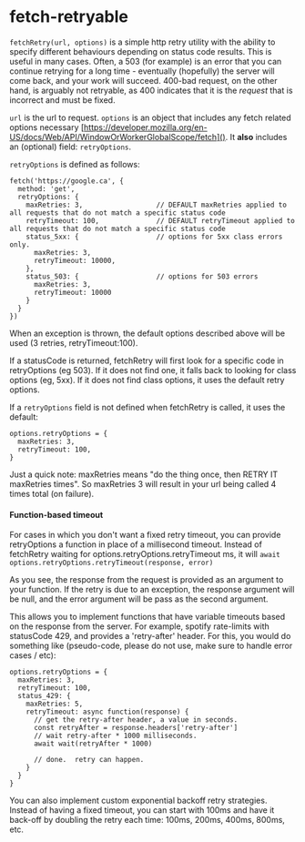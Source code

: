 # fetch-retryable

`fetchRetry(url, options)` is a simple http retry utility with the ability to specify different behaviours depending on status code results.  This is useful in many cases.  Often, a 503 (for example) is an error that you can continue retrying for a long time - eventually (hopefully) the server will come back, and your work will succeed.  400-bad request, on the other hand, is arguably not retryable, as 400 indicates that it is the *request* that is incorrect and must be fixed.

`url` is the url to request.
`options` is an object that includes any fetch related options necessary [https://developer.mozilla.org/en-US/docs/Web/API/WindowOrWorkerGlobalScope/fetch]().  It **also** includes an (optional) field: `retryOptions`.

`retryOptions` is defined as follows:
```
fetch('https://google.ca', {
  method: 'get',
  retryOptions: {
    maxRetries: 3,                  // DEFAULT maxRetries applied to all requests that do not match a specific status code
    retryTimeout: 100,              // DEFAULT retryTimeout applied to all requests that do not match a specific status code
    status_5xx: {                   // options for 5xx class errors only.
      maxRetries: 3,
      retryTimeout: 10000,
    },
    status_503: {                   // options for 503 errors
      maxRetries: 3,
      retryTimeout: 10000
    }
  }
})
```

When an exception is thrown, the default options described above will be used (3 retries, retryTimeout:100).

If a statusCode is returned, fetchRetry will first look for a specific code in retryOptions (eg 503).  If it does not find one, it falls back to looking for class options (eg, 5xx).  If it does not find class options, it uses the default retry options.

If a `retryOptions` field is not defined when fetchRetry is called, it uses the default:

```
options.retryOptions = {
  maxRetries: 3,
  retryTimeout: 100,
}
```

Just a quick note: maxRetries means "do the thing once, then RETRY IT maxRetries times".  So maxRetries 3 will result in your url being called 4 times total (on failure).

#### Function-based timeout

For cases in which you don't want a fixed retry timeout, you can provide retryOptions a function in place of a millisecond timeout.  Instead of fetchRetry waiting for options.retryOptions.retryTimeout ms, it will `await options.retryOptions.retryTimeout(response, error)`

As you see, the response from the request is provided as an argument to your function. If the retry is due to an exception, the response argument will be null, and the error argument will be pass as the second argument.

This allows you to implement functions that have variable timeouts based on the response from the server.  For example, spotify rate-limits with statusCode 429, and provides a 'retry-after' header.  For this, you would do something like (pseudo-code, please do not use, make sure to handle error cases / etc):

```
options.retryOptions = {
  maxRetries: 3,
  retryTimeout: 100,
  status_429: {
    maxRetries: 5,
    retryTimeout: async function(response) {
      // get the retry-after header, a value in seconds.
      const retryAfter = response.headers['retry-after']
      // wait retry-after * 1000 milliseconds.
      await wait(retryAfter * 1000)

      // done.  retry can happen.
    }
  }
}
```

You can also implement custom exponential backoff retry strategies.  Instead of having a fixed timeout, you can start with 100ms and have it back-off by doubling the retry each time: 100ms, 200ms, 400ms, 800ms, etc.
